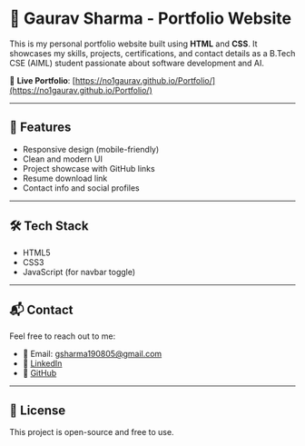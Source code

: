 # 💼 Gaurav Sharma - Portfolio Website

This is my personal portfolio website built using **HTML** and **CSS**. It showcases my skills, projects, certifications, and contact details as a B.Tech CSE (AIML) student passionate about software development and AI.

🔗 **Live Portfolio**: [https://no1gaurav.github.io/Portfolio/](https://no1gaurav.github.io/Portfolio/)

---

## 📌 Features

- Responsive design (mobile-friendly)
- Clean and modern UI
- Project showcase with GitHub links
- Resume download link
- Contact info and social profiles

---

## 🛠️ Tech Stack

- HTML5
- CSS3
- JavaScript (for navbar toggle)

---

## 📬 Contact

Feel free to reach out to me:

- 📧 Email: gsharma190805@gmail.com
- 🔗 [LinkedIn](https://www.linkedin.com/in/gaurav-sharma19)
- 🐙 [GitHub](https://github.com/No1Gaurav)

---

## 📃 License

This project is open-source and free to use.
